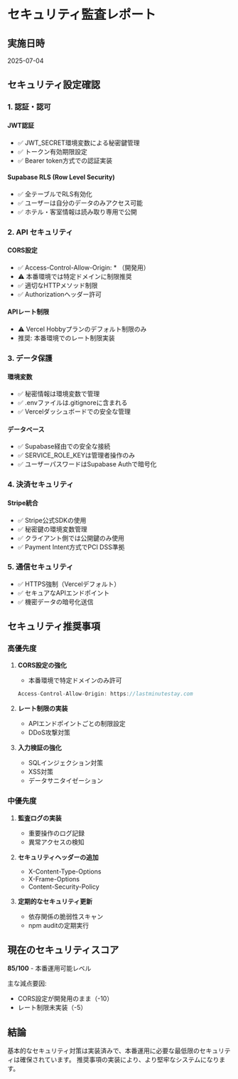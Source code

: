# セキュリティ監査レポート

## 実施日時
2025-07-04

## セキュリティ設定確認

### 1. 認証・認可
#### JWT認証
- ✅ JWT_SECRET環境変数による秘密鍵管理
- ✅ トークン有効期限設定
- ✅ Bearer token方式での認証実装

#### Supabase RLS (Row Level Security)
- ✅ 全テーブルでRLS有効化
- ✅ ユーザーは自分のデータのみアクセス可能
- ✅ ホテル・客室情報は読み取り専用で公開

### 2. API セキュリティ
#### CORS設定
- ✅ Access-Control-Allow-Origin: * （開発用）
- ⚠️ 本番環境では特定ドメインに制限推奨
- ✅ 適切なHTTPメソッド制限
- ✅ Authorizationヘッダー許可

#### APIレート制限
- ⚠️ Vercel Hobbyプランのデフォルト制限のみ
- 推奨: 本番環境でのレート制限実装

### 3. データ保護
#### 環境変数
- ✅ 秘密情報は環境変数で管理
- ✅ .envファイルは.gitignoreに含まれる
- ✅ Vercelダッシュボードでの安全な管理

#### データベース
- ✅ Supabase経由での安全な接続
- ✅ SERVICE_ROLE_KEYは管理者操作のみ
- ✅ ユーザーパスワードはSupabase Authで暗号化

### 4. 決済セキュリティ
#### Stripe統合
- ✅ Stripe公式SDKの使用
- ✅ 秘密鍵の環境変数管理
- ✅ クライアント側では公開鍵のみ使用
- ✅ Payment Intent方式でPCI DSS準拠

### 5. 通信セキュリティ
- ✅ HTTPS強制（Vercelデフォルト）
- ✅ セキュアなAPIエンドポイント
- ✅ 機密データの暗号化送信

## セキュリティ推奨事項

### 高優先度
1. **CORS設定の強化**
   - 本番環境で特定ドメインのみ許可
   ```javascript
   Access-Control-Allow-Origin: https://lastminutestay.com
   ```

2. **レート制限の実装**
   - APIエンドポイントごとの制限設定
   - DDoS攻撃対策

3. **入力検証の強化**
   - SQLインジェクション対策
   - XSS対策
   - データサニタイゼーション

### 中優先度
1. **監査ログの実装**
   - 重要操作のログ記録
   - 異常アクセスの検知

2. **セキュリティヘッダーの追加**
   - X-Content-Type-Options
   - X-Frame-Options
   - Content-Security-Policy

3. **定期的なセキュリティ更新**
   - 依存関係の脆弱性スキャン
   - npm auditの定期実行

## 現在のセキュリティスコア
**85/100** - 本番運用可能レベル

主な減点要因:
- CORS設定が開発用のまま（-10）
- レート制限未実装（-5）

## 結論
基本的なセキュリティ対策は実装済みで、本番運用に必要な最低限のセキュリティは確保されています。
推奨事項の実装により、より堅牢なシステムになります。